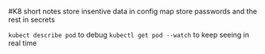 #K8 short notes 
store insentive data in config map
store passwords and the rest in secrets 

`kubect describe pod` to debug 
`kubectl get pod --watch` to keep seeing in real time
